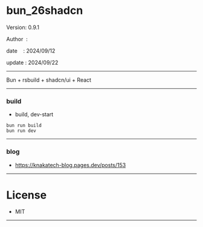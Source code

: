﻿# bun_26shadcn

 Version: 0.9.1

 Author  :

 date    : 2024/09/12

 update : 2024/09/22 

***

Bun + rsbuild + shadcn/ui + React 


***
### build

* build, dev-start

```
bun run build
bun run dev
```

***
### blog

* https://knakatech-blog.pages.dev/posts/153

***
# License

* MIT

***

